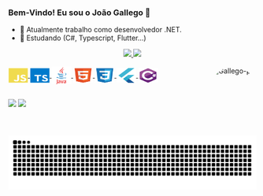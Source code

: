 ### Bem-Vindo! Eu sou o João Gallego 👋

- 🔭 Atualmente trabalho como desenvolvedor .NET.
- 🌱 Estudando (C#, Typescript, Flutter...)

<div align="center">
  <a href="https://github.com/FolkGallego">
  <img height="160em" src="https://github-readme-stats.vercel.app/api?username=FolkGallego&show_icons=true&theme=chartreuse-dark&include_all_commits=true&count_private=true"/>
  <img height="160em" src="https://github-readme-stats.vercel.app/api/top-langs/?username=FolkGallego&layout=compact&langs_count=7&theme=chartreuse-dark"/>
</div>
<div style="display: inline_block"><br>
  <img align="center" alt="Gallego-Js" height="30" width="40" src="https://raw.githubusercontent.com/devicons/devicon/master/icons/javascript/javascript-plain.svg">
  <img align="center" alt="Gallego-Ts" height="30" width="40" src="https://raw.githubusercontent.com/devicons/devicon/master/icons/typescript/typescript-plain.svg">
  <img align="center" alt="Gallego-Java" height="36" width="40" src="https://raw.githubusercontent.com/devicons/devicon/master/icons/java/java-original-wordmark.svg">
  <img align="center" alt="Gallego-HTML" height="30" width="40" src="https://raw.githubusercontent.com/devicons/devicon/master/icons/html5/html5-original.svg">
  <img align="center" alt="Gallego-CSS" height="30" width="40" src="https://raw.githubusercontent.com/devicons/devicon/master/icons/css3/css3-original.svg">
  <img align="center" alt="Gallego-Flutter" height="30" width="40" src="https://raw.githubusercontent.com/devicons/devicon/master/icons/flutter/flutter-original.svg">
  <img align="center" alt="Gallego-Csharp" height="30" width="40" src="https://raw.githubusercontent.com/devicons/devicon/master/icons/csharp/csharp-original.svg">
  <img align="right" alt="Gallego-pic" height="140" style="border-radius:50px;" src="https://user-images.githubusercontent.com/5713670/87202985-820dcb80-c2b6-11ea-9f56-7ec461c497c3.gif">
</div>
  
  ##
 
<div> 
  <a href = "mailto:joaogallegopolo@gmail.com"><img src="https://img.shields.io/badge/-Gmail-%23333?style=for-the-badge&logo=gmail&logoColor=white" target="_blank"></a>
  <a href="https://www.linkedin.com/in/jo%C3%A3o-gallego/" target="_blank"><img src="https://img.shields.io/badge/-LinkedIn-%230077B5?style=for-the-badge&logo=linkedin&logoColor=white" target="_blank"></a> 
 
  ![Snake animation](https://github.com/FolkGallego/FolkGallego/blob/output/github-contribution-grid-snake.svg)
 
</div>

